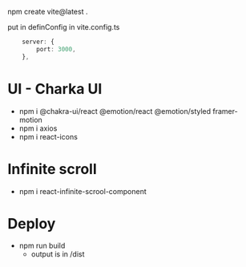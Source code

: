 npm create vite@latest .

put in definConfig in vite.config.ts
```ts
    server: {
        port: 3000,
    },
```
# UI - Charka UI
- npm i @chakra-ui/react @emotion/react @emotion/styled framer-motion
- npm i axios
- npm i react-icons

# Infinite scroll
- npm i react-infinite-scrool-component


# Deploy
- npm run build  
  - output is in /dist
